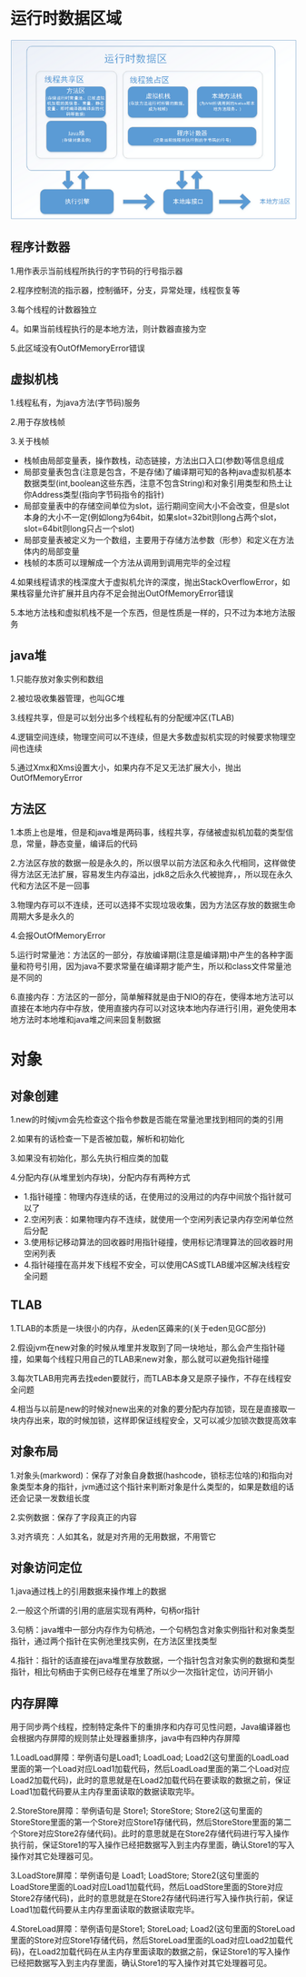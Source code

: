 # 运行时数据区域

![all](https://github.com/einQimiaozi/awesome_java_notebook/blob/main/jvm/Resources/665375-20160126212928129-1855187537.png)

## 程序计数器

1.用作表示当前线程所执行的字节码的行号指示器

2.程序控制流的指示器，控制循环，分支，异常处理，线程恢复等

3.每个线程的计数器独立

4。如果当前线程执行的是本地方法，则计数器直接为空

5.此区域没有OutOfMemoryError错误

## 虚拟机栈

1.线程私有，为java方法(字节码)服务

2.用于存放栈帧

3.关于栈帧
  - 栈帧由局部变量表，操作数栈，动态链接，方法出口入口(参数)等信息组成
  - 局部变量表包含(注意是包含，不是存储)了编译期可知的各种java虚拟机基本数据类型(int,boolean这些东西，注意不包含String)和对象引用类型和热土让你Address类型(指向字节码指令的指针)
  - 局部变量表中的存储空间单位为slot，运行期间空间大小不会改变，但是slot本身的大小不一定(例如long为64bit，如果slot=32bit则long占两个slot，slot=64bit则long只占一个slot)
  - 局部变量表被定义为一个数组，主要用于存储方法参数（形参）和定义在方法体内的局部变量
  - 栈帧的本质可以理解成一个方法从调用到调用完毕的全过程

4.如果线程请求的栈深度大于虚拟机允许的深度，抛出StackOverflowError，如果栈容量允许扩展并且内存不足会抛出OutOfMemoryError错误

5.本地方法栈和虚拟机栈不是一个东西，但是性质是一样的，只不过为本地方法服务

## java堆

1.只能存放对象实例和数组

2.被垃圾收集器管理，也叫GC堆

3.线程共享，但是可以划分出多个线程私有的分配缓冲区(TLAB)

4.逻辑空间连续，物理空间可以不连续，但是大多数虚拟机实现的时候要求物理空间也连续

5.通过Xmx和Xms设置大小，如果内存不足又无法扩展大小，抛出OutOfMemoryError

## 方法区

1.本质上也是堆，但是和java堆是两码事，线程共享，存储被虚拟机加载的类型信息，常量，静态变量，编译后的代码

2.方法区存放的数据一般是永久的，所以很早以前方法区和永久代相同，这样做使得方法区无法扩展，容易发生内存溢出，jdk8之后永久代被抛弃，，所以现在永久代和方法区不是一回事

3.物理内存可以不连续，还可以选择不实现垃圾收集，因为方法区存放的数据生命周期大多是永久的

4.会报OutOfMemoryError

5.运行时常量池：方法区的一部分，存放编译期(注意是编译期)中产生的各种字面量和符号引用，因为java不要求常量在编译期才能产生，所以和class文件常量池是不同的

6.直接内存：方法区的一部分，简单解释就是由于NIO的存在，使得本地方法可以直接在本地内存中存放，使用直接内存可以对这块本地内存进行引用，避免使用本地方法时本地堆和java堆之间来回复制数据

# 对象

## 对象创建

1.new的时候jvm会先检查这个指令参数是否能在常量池里找到相同的类的引用

2.如果有的话检查一下是否被加载，解析和初始化

3.如果没有初始化，那么先执行相应类的加载

4.分配内存(从堆里划内存块)，分配内存有两种方式
   - 1.指针碰撞：物理内存连续的话，在使用过的没用过的内存中间放个指针就可以了
   - 2.空闲列表：如果物理内存不连续，就使用一个空闲列表记录内存空闲单位然后分配
   - 3.使用标记移动算法的回收器时用指针碰撞，使用标记清理算法的回收器时用空闲列表
   - 4.指针碰撞在高并发下线程不安全，可以使用CAS或TLAB缓冲区解决线程安全问题

## TLAB

1.TLAB的本质是一块很小的内存，从eden区薅来的(关于eden见GC部分)

2.假设jvm在new对象的时候从堆里并发取到了同一块地址，那么会产生指针碰撞，如果每个线程只用自己的TLAB来new对象，那么就可以避免指针碰撞

3.每次TLAB用完再去找eden要就行，而TLAB本身又是原子操作，不存在线程安全问题

4.相当与以前是new的时候对new出来的对象的要分配内存加锁，现在是直接取一块内存出来，取的时候加锁，这样即保证线程安全，又可以减少加锁次数提高效率
   
## 对象布局

1.对象头(markword)：保存了对象自身数据(hashcode，锁标志位啥的)和指向对象类型本身的指针，jvm通过这个指针来判断对象是什么类型的，如果是数组的话还会记录一发数组长度

2.实例数据：保存了字段真正的内容

3.对齐填充：人如其名，就是对齐用的无用数据，不用管它

## 对象访问定位

1.java通过栈上的引用数据来操作堆上的数据

2.一般这个所谓的引用的底层实现有两种，句柄or指针

3.句柄：java堆中一部分内存作为句柄池，一个句柄包含对象实例指针和对象类型指针，通过两个指针在实例池里找实例，在方法区里找类型

4.指针：指针的话直接在java堆里存放数据，一个指针包含对象实例的数据和类型指针，相比句柄由于实例已经存在堆里了所以少一次指针定位，访问开销小

## 内存屏障

用于同步两个线程，控制特定条件下的重排序和内存可见性问题，Java编译器也会根据内存屏障的规则禁止处理器重排序，java中有四种内存屏障

1.LoadLoad屏障：举例语句是Load1; LoadLoad; Load2(这句里面的LoadLoad里面的第一个Load对应Load1加载代码，然后LoadLoad里面的第二个Load对应Load2加载代码)，此时的意思就是在Load2加载代码在要读取的数据之前，保证Load1加载代码要从主内存里面读取的数据读取完毕。

2.StoreStore屏障：举例语句是 Store1; StoreStore; Store2(这句里面的StoreStore里面的第一个Store对应Store1存储代码，然后StoreStore里面的第二个Store对应Store2存储代码)。此时的意思就是在Store2存储代码进行写入操作执行前，保证Store1的写入操作已经把数据写入到主内存里面，确认Store1的写入操作对其它处理器可见。

3.LoadStore屏障：举例语句是 Load1; LoadStore; Store2(这句里面的LoadStore里面的Load对应Load1加载代码，然后LoadStore里面的Store对应Store2存储代码)，此时的意思就是在Store2存储代码进行写入操作执行前，保证Load1加载代码要从主内存里面读取的数据读取完毕。

4.StoreLoad屏障：举例语句是Store1; StoreLoad; Load2(这句里面的StoreLoad里面的Store对应Store1存储代码，然后StoreLoad里面的Load对应Load2加载代码)，在Load2加载代码在从主内存里面读取的数据之前，保证Store1的写入操作已经把数据写入到主内存里面，确认Store1的写入操作对其它处理器可见。




